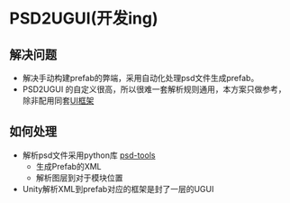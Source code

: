 # PSD2UGUI(开发ing)
## 解决问题

- 解决手动构建prefab的弊端，采用自动化处理psd文件生成prefab。
- PSD2UGUI 的自定义很高，所以很难一套解析规则通用，本方案只做参考，除非配用同套[UI框架](https://gitee.com/Yoyo21/game-frame/tree/master/UGUIFrame)

## 如何处理

- 解析psd文件采用python库 [psd-tools](https://github.com/psd-tools/psd-tools)
  - 生成Prefab的XML
  - 解析图层到对于模块位置
- Unity解析XML到prefab对应的框架是封了一层的UGUI